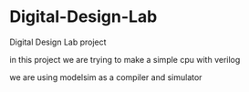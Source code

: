 # Digital-Design-Lab
Digital Design Lab project

in this project we are trying to make a simple cpu with verilog

we are using modelsim as a compiler and simulator
